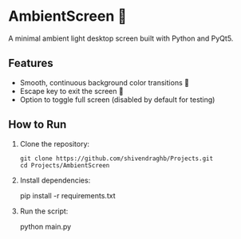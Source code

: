 # AmbientScreen 🌈

A minimal ambient light desktop screen built with Python and PyQt5.

## Features
- Smooth, continuous background color transitions 🌈
- Escape key to exit the screen 🧩
- Option to toggle full screen (disabled by default for testing)

## How to Run

1. Clone the repository:

   ```
   git clone https://github.com/shivendraghb/Projects.git
   cd Projects/AmbientScreen

2. Install dependencies:

   pip install -r requirements.txt

3. Run the script:

   python main.py

